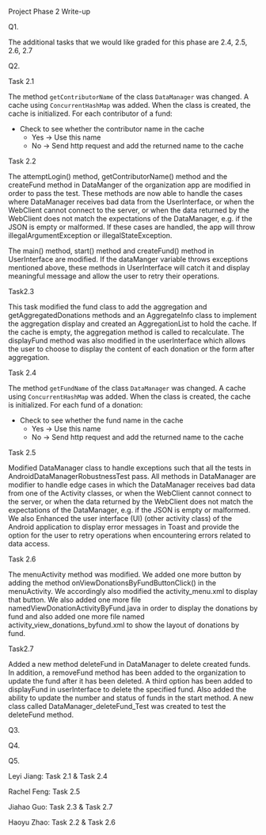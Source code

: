 Project Phase 2 Write-up

Q1.

The additional tasks that we would like graded for this phase are 2.4, 2.5, 2.6, 2.7

Q2.

Task 2.1

The method `getContributorName` of the class  `DataManager` was changed. A cache using `ConcurrentHashMap` was added. When the class is created, the cache is initialized. For each contributor of a fund:

* Check to see whether the contributor name in the cache
  * Yes -> Use this name
  * No -> Send http request and add the returned name to the cache


Task 2.2

The attemptLogin() method, getContributorName() method and the createFund method in DataManger of the organization app are modified in order to pass the test. These methods are now able to handle the cases where DataManager receives bad data from the UserInterface, or when the WebClient cannot connect to the server, or when the data returned by the WebClient does not match the expectations of the DataManager, e.g. if the JSON is empty or malformed. If these cases are handled, the app will throw illegalArgumentException or illegalStateException.

The main() method, start() method and createFund() method in  UserInterface are modified. If the dataManger variable throws exceptions mentioned above, these methods in UserInterface will catch it and display meaningful message and allow the user to retry their operations.

Task2.3

This task modified the fund class to add the aggregation and getAggregatedDonations methods and an AggregateInfo class to implement the aggregation display and created an AggregationList to hold the cache. If the cache is empty, the aggregation method is called to recalculate.
The displayFund method was also modified in the userInterface which allows the user to choose to display the content of each donation or the form after aggregation.

Task 2.4

The method `getFundName` of the class  `DataManager` was changed. A cache using `ConcurrentHashMap` was added. When the class is created, the cache is initialized. For each fund of a donation:

* Check to see whether the fund name in the cache
  * Yes -> Use this name
  * No -> Send http request and add the returned name to the cache

Task 2.5

Modified DataManager class to handle exceptions such that all the tests in AndroidDataManagerRobustnessTest pass. All methods in DataManager are modifier to handle edge cases in which the DataManager receives bad data from one of the Activity classes, or when the WebClient cannot connect to the server, or when the data returned by the WebClient does not match the expectations of the DataManager, e.g. if the JSON is empty or malformed.
We also Enhanced the user interface (UI) (other activity class) of the Android application to display error messages in Toast and provide the option for the user to retry operations when encountering errors related to data access.

Task 2.6

The menuActivity method was modified. We added one more button by adding the method onViewDonationsByFundButtonClick() in the menuActivity. We accordingly also modified the activity_menu.xml to display that button. We also added one more file namedViewDonationActivityByFund.java in order to display the donations by fund and also added one more file named activity_view_donations_byfund.xml to show the layout of donations by fund.

Task2.7

Added a new method deleteFund in DataManager to delete created funds. In addition, a removeFund method has been added to the organization to update the fund after it has been deleted. A third option has been added to displayFund in userInterface to delete the specified fund. Also added the ability to update the number and status of funds in the start method.
A new class called DataManager_deleteFund_Test was created to test the deleteFund method.

Q3.

Q4.

Q5.

Leyi Jiang: Task 2.1 & Task 2.4

Rachel Feng: Task 2.5

Jiahao Guo: Task 2.3 & Task 2.7

Haoyu Zhao: Task 2.2 & Task 2.6
